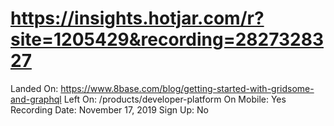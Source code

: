 # https://insights.hotjar.com/r?site=1205429&recording=2827328327

Landed On: https://www.8base.com/blog/getting-started-with-gridsome-and-graphql
Left On: /products/developer-platform
On Mobile: Yes
Recording Date: November 17, 2019
Sign Up: No